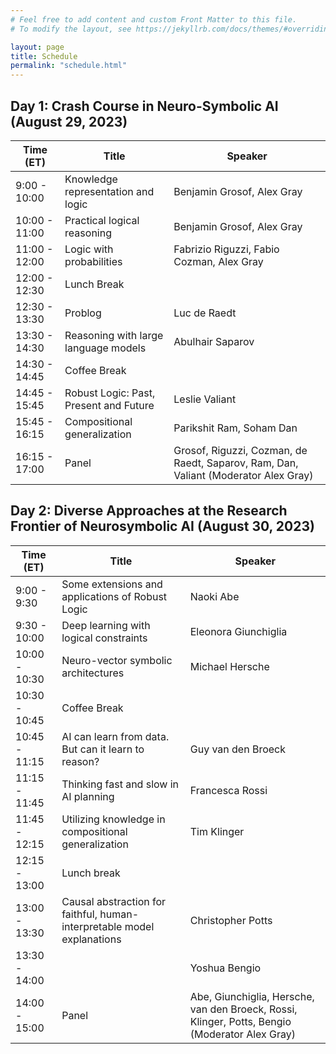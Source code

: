 ```yaml
---
# Feel free to add content and custom Front Matter to this file.
# To modify the layout, see https://jekyllrb.com/docs/themes/#overriding-theme-defaults

layout: page
title: Schedule
permalink: "schedule.html"
---
```



## Day 1: Crash Course in Neuro-Symbolic AI (August 29, 2023)

| Time (ET) | Title | Speaker |
|-----------|-------|---------|
| 9:00 - 10:00 | Knowledge representation and logic | Benjamin Grosof, Alex Gray |
| 10:00 - 11:00 | Practical logical reasoning | Benjamin Grosof, Alex Gray |
| 11:00 - 12:00 | Logic with probabilities | Fabrizio Riguzzi, Fabio Cozman, Alex Gray |
| 12:00 - 12:30 | Lunch Break | |
| 12:30 - 13:30 | Problog | Luc de Raedt |
| 13:30 - 14:30	| Reasoning with large language models | Abulhair Saparov |
| 14:30 - 14:45 | Coffee Break | |
| 14:45 - 15:45 | Robust Logic: Past, Present and Future | Leslie Valiant |
| 15:45 - 16:15 | Compositional generalization | Parikshit Ram, Soham Dan |
| 16:15 - 17:00 | Panel | Grosof, Riguzzi, Cozman, de Raedt, Saparov, Ram, Dan, Valiant (Moderator Alex Gray) |


## Day 2: Diverse Approaches at the Research Frontier of Neurosymbolic AI (August 30, 2023)

| Time (ET) | Title | Speaker |
|-----------|-------|---------|
| 9:00 - 9:30 | Some extensions and applications of Robust Logic | Naoki Abe |
| 9:30 - 10:00 | Deep learning with logical constraints | Eleonora Giunchiglia |
| 10:00 - 10:30	| Neuro-vector symbolic architectures | Michael Hersche |
| 10:30 - 10:45 | Coffee Break | |
| 10:45 - 11:15	| AI can learn from data. But can it learn to reason? | Guy van den Broeck |
| 11:15 - 11:45	| Thinking fast and slow in AI planning | Francesca Rossi |
| 11:45 - 12:15	| Utilizing knowledge in compositional generalization | Tim Klinger |
| 12:15 - 13:00	| Lunch break | |
| 13:00 - 13:30 | Causal abstraction for faithful, human-interpretable model explanations | Christopher Potts |
| 13:30 - 14:00	| | Yoshua Bengio |
| 14:00 - 15:00	| Panel | Abe, Giunchiglia, Hersche, van den Broeck, Rossi, Klinger, Potts, Bengio (Moderator Alex Gray) |

